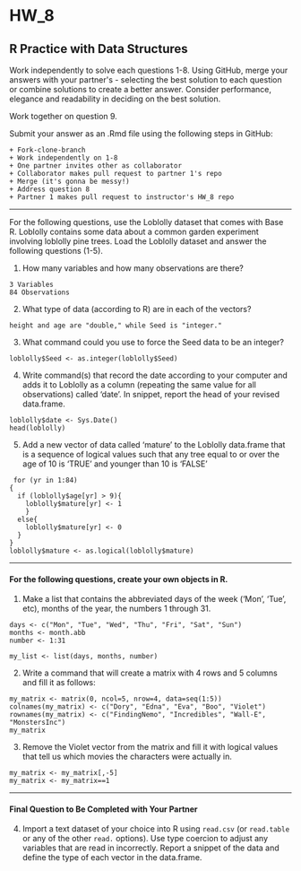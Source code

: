# HW_8
## R Practice with Data Structures

Work independently to solve each questions 1-8. Using GitHub, merge your answers with your partner's - selecting the best solution to each question or combine solutions to create a better answer.  Consider performance, elegance and readability in deciding on the best solution.

Work together on question 9.

Submit your answer as an .Rmd file using the following steps in GitHub:  

    + Fork-clone-branch 
    + Work independently on 1-8  
    + One partner invites other as collaborator  
    + Collaborator makes pull request to partner 1's repo  
    + Merge (it's gonna be messy!)  
    + Address question 8 
    + Partner 1 makes pull request to instructor's HW_8 repo  

***
For the following questions, use the Loblolly dataset that comes with Base R. Loblolly contains some data about a common garden experiment involving loblolly pine trees. Load the Loblolly dataset and answer the following questions (1-5).

1.  How many variables and how many observations are there?
```
3 Variables
84 Observations
```

2.  What type of data (according to R) are in each of the vectors?
```
height and age are "double," while Seed is "integer."
```

3.  What command could you use to force the Seed data to be an integer?
```
loblolly$Seed <- as.integer(loblolly$Seed)
```


4.  Write command(s) that record the date according to your computer and
    adds it to Loblolly as a column (repeating the same value for all
    observations) called ‘date’. In snippet, report the head of your
    revised data.frame.
```
loblolly$date <- Sys.Date()
head(loblolly)
```  
    
5.  Add a new vector of data called ‘mature’ to the Loblolly data.frame
    that is a sequence of logical values such that any tree equal to or
    over the age of 10 is ‘TRUE’ and younger than 10 is ‘FALSE’
```
 for (yr in 1:84)
{
  if (loblolly$age[yr] > 9){
    loblolly$mature[yr] <- 1
    }
  else{
    loblolly$mature[yr] <- 0
  }
}
loblolly$mature <- as.logical(loblolly$mature)
```
    
------------------------------------------------------------------------
#### For the following questions, create your own objects in R.

1.  Make a list that contains the abbreviated days of the week (‘Mon’,
    ‘Tue’, etc), months of the year, the numbers 1 through 31.

```
days <- c("Mon", "Tue", "Wed", "Thu", "Fri", "Sat", "Sun")
months <- month.abb
number <- 1:31    
   
my_list <- list(days, months, number)
```

2.  Write a command that will create a matrix with 4 rows and 5 columns
    and fill it as follows:

```
my_matrix <- matrix(0, ncol=5, nrow=4, data=seq(1:5))
colnames(my_matrix) <- c("Dory", "Edna", "Eva", "Boo", "Violet")
rownames(my_matrix) <- c("FindingNemo", "Incredibles", "Wall-E", "MonstersInc")
my_matrix
```

3. Remove the Violet vector from the matrix and fill it with logical values that tell us which movies the characters were actually in. 

```
my_matrix <- my_matrix[,-5]
my_matrix <- my_matrix==1
```
***
#### Final Question to Be Completed with Your Partner
4. Import a text dataset of your choice into R using `read.csv` (or `read.table` or any of the other `read.` options). Use type coercion to adjust any variables that are read in incorrectly.  Report a snippet of the data and define the type of each vector in the data.frame.

